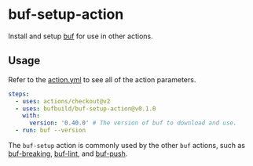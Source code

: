 # buf-setup-action

Install and setup [buf](https://github.com/bufbuild/buf) for use in other actions.

## Usage

Refer to the [action.yml](https://github.com/bufbuild/buf-setup-action/blob/master/action.yml)
to see all of the action parameters.

```yaml
steps:
  - uses: actions/checkout@v2
  - uses: bufbuild/buf-setup-action@v0.1.0
    with:
      version: '0.40.0' # The version of buf to download and use.
  - run: buf --version
```

The `buf-setup` action is commonly used by the other `buf` actions,
such as [buf-breaking][1], [buf-lint][2], and [buf-push][3].

  [1]: https://github.com/marketplace/actions/buf-breaking
  [2]: https://github.com/marketplace/actions/buf-lint
  [3]: https://github.com/marketplace/actions/buf-push
